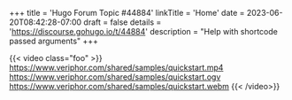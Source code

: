+++
title = 'Hugo Forum Topic #44884'
linkTitle = 'Home'
date = 2023-06-20T08:42:28-07:00
draft = false
details = 'https://discourse.gohugo.io/t/44884'
description = "Help with shortcode passed arguments"
+++

{{< video class="foo" >}}
  https://www.veriphor.com/shared/samples/quickstart.mp4
  https://www.veriphor.com/shared/samples/quickstart.ogv
  https://www.veriphor.com/shared/samples/quickstart.webm
{{< /video>}}
